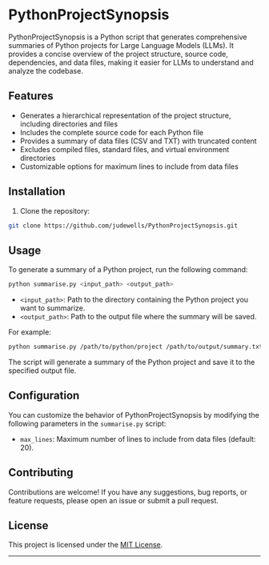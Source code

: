 # PythonProjectSynopsis

PythonProjectSynopsis is a Python script that generates comprehensive summaries of Python projects for Large Language Models (LLMs). It provides a concise overview of the project structure, source code, dependencies, and data files, making it easier for LLMs to understand and analyze the codebase.

## Features

- Generates a hierarchical representation of the project structure, including directories and files
- Includes the complete source code for each Python file
- Provides a summary of data files (CSV and TXT) with truncated content
- Excludes compiled files, standard files, and virtual environment directories
- Customizable options for maximum lines to include from data files

## Installation

1. Clone the repository:

```bash
git clone https://github.com/judewells/PythonProjectSynopsis.git
```

## Usage

To generate a summary of a Python project, run the following command:

```bash
python summarise.py <input_path> <output_path>
```

- `<input_path>`: Path to the directory containing the Python project you want to summarize.
- `<output_path>`: Path to the output file where the summary will be saved.

For example:

```bash
python summarise.py /path/to/python/project /path/to/output/summary.txt
```

The script will generate a summary of the Python project and save it to the specified output file.

## Configuration

You can customize the behavior of PythonProjectSynopsis by modifying the following parameters in the `summarise.py` script:

- `max_lines`: Maximum number of lines to include from data files (default: 20).

## Contributing

Contributions are welcome! If you have any suggestions, bug reports, or feature requests, please open an issue or submit a pull request.

## License

This project is licensed under the [MIT License](LICENSE).



---
